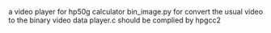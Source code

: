 a video player for hp50g calculator
bin_image.py for convert the usual video to the binary video data
player.c should be complied by hpgcc2

